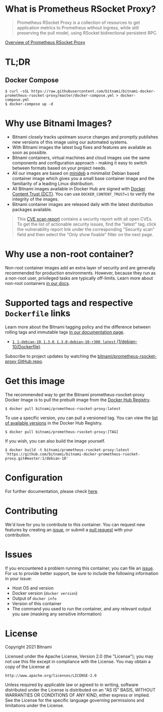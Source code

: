 # What is Prometheus RSocket Proxy?

> Prometheus RSocket Proxy is a collection of resources to get application metrics to Prometheus without ingress, while still preserving the pull model, using RSocket bidirectional persistent RPC.

[Overview of Prometheus RSocket Proxy](https://github.com/micrometer-metrics/prometheus-rsocket-proxy)

# TL;DR

## Docker Compose

```console
$ curl -sSL https://raw.githubusercontent.com/bitnami/bitnami-docker-prometheus-rsocket-proxy/master/docker-compose.yml > docker-compose.yml
$ docker-compose up -d
```

# Why use Bitnami Images?

* Bitnami closely tracks upstream source changes and promptly publishes new versions of this image using our automated systems.
* With Bitnami images the latest bug fixes and features are available as soon as possible.
* Bitnami containers, virtual machines and cloud images use the same components and configuration approach - making it easy to switch between formats based on your project needs.
* All our images are based on [minideb](https://github.com/bitnami/minideb) a minimalist Debian based container image which gives you a small base container image and the familiarity of a leading Linux distribution.
* All Bitnami images available in Docker Hub are signed with [Docker Content Trust (DCT)](https://docs.docker.com/engine/security/trust/content_trust/). You can use `DOCKER_CONTENT_TRUST=1` to verify the integrity of the images.
* Bitnami container images are released daily with the latest distribution packages available.


> This [CVE scan report](https://quay.io/repository/bitnami/prometheus-rsocket-proxy?tab=tags) contains a security report with all open CVEs. To get the list of actionable security issues, find the "latest" tag, click the vulnerability report link under the corresponding "Security scan" field and then select the "Only show fixable" filter on the next page.

# Why use a non-root container?

Non-root container images add an extra layer of security and are generally recommended for production environments. However, because they run as a non-root user, privileged tasks are typically off-limits. Learn more about non-root containers [in our docs](https://docs.bitnami.com/tutorials/work-with-non-root-containers/).

# Supported tags and respective `Dockerfile` links

Learn more about the Bitnami tagging policy and the difference between rolling tags and immutable tags [in our documentation page](https://docs.bitnami.com/tutorials/understand-rolling-tags-containers/).


* [`1`, `1-debian-10`, `1.3.0`, `1.3.0-debian-10-r300`, `latest` (1/debian-10/Dockerfile)](https://github.com/bitnami/bitnami-docker-prometheus-rsocket-proxy/blob/1.3.0-debian-10-r300/1/debian-10/Dockerfile)

Subscribe to project updates by watching the [bitnami/prometheus-rsocket-proxy GitHub repo](https://github.com/bitnami/bitnami-docker-prometheus-rsocket-proxy).

# Get this image

The recommended way to get the Bitnami prometheus-rsocket-proxy Docker Image is to pull the prebuilt image from the [Docker Hub Registry](https://hub.docker.com/r/bitnami/prometheus-rsocket-proxy).

```console
$ docker pull bitnami/prometheus-rsocket-proxy:latest
```

To use a specific version, you can pull a versioned tag. You can view the [list of available versions](https://hub.docker.com/r/bitnami/prometheus-rsocket-proxy/tags/) in the Docker Hub Registry.

```console
$ docker pull bitnami/prometheus-rsocket-proxy:[TAG]
```

If you wish, you can also build the image yourself.

```console
$ docker build -t bitnami/prometheus-rsocket-proxy:latest 'https://github.com/bitnami/bitnami-docker-prometheus-rsocket-proxy.git#master:1/debian-10'
```

# Configuration

For further documentation, please check [here](https://github.com/micrometer-metrics/prometheus-rsocket-proxy).

# Contributing

We'd love for you to contribute to this container. You can request new features by creating an [issue](https://github.com/bitnami/bitnami-docker-prometheus-rsocket-proxy/issues), or submit a [pull request](https://github.com/bitnami/bitnami-docker-prometheus-rsocket-proxy/pulls) with your contribution.

# Issues

If you encountered a problem running this container, you can file an [issue](https://github.com/bitnami/bitnami-docker-prometheus-rsocket-proxy/issues/new). For us to provide better support, be sure to include the following information in your issue:

- Host OS and version
- Docker version (`docker version`)
- Output of `docker info`
- Version of this container
- The command you used to run the container, and any relevant output you saw (masking any sensitive information)

# License

Copyright 2021 Bitnami

Licensed under the Apache License, Version 2.0 (the "License");
you may not use this file except in compliance with the License.
You may obtain a copy of the License at

    http://www.apache.org/licenses/LICENSE-2.0

Unless required by applicable law or agreed to in writing, software
distributed under the License is distributed on an "AS IS" BASIS,
WITHOUT WARRANTIES OR CONDITIONS OF ANY KIND, either express or implied.
See the License for the specific language governing permissions and
limitations under the License.
